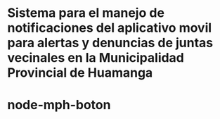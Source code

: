 # Sistema para el manejo de notificaciones del aplicativo movil para alertas y denuncias de juntas vecinales en la Municipalidad Provincial de Huamanga
# node-mph-boton
